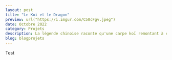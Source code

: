 ```yaml
---
layout: post
title: "Le Koï et le Dragon"
preview: url("https://i.imgur.com/C50cFgv.jpeg")
date: Octobre 2022
category: Projets
description: La légende chinoise raconte qu'une carpe koï remontant à contre-courant le fleuve Jaune s'envolerait vers le ciel en se transformant en dragon.
blog: blogprojets
---
```


Test
